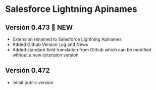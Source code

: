# Salesforce Lightning Apinames

## Versión 0.473 :small_red_triangle: NEW
- Extension renamed to Salesforce Lightning Apinames
- Added Github Version Log and News
- Added standard field translation from Github which can be modified without a new extension version

## Versión 0.472
- Initial public version
